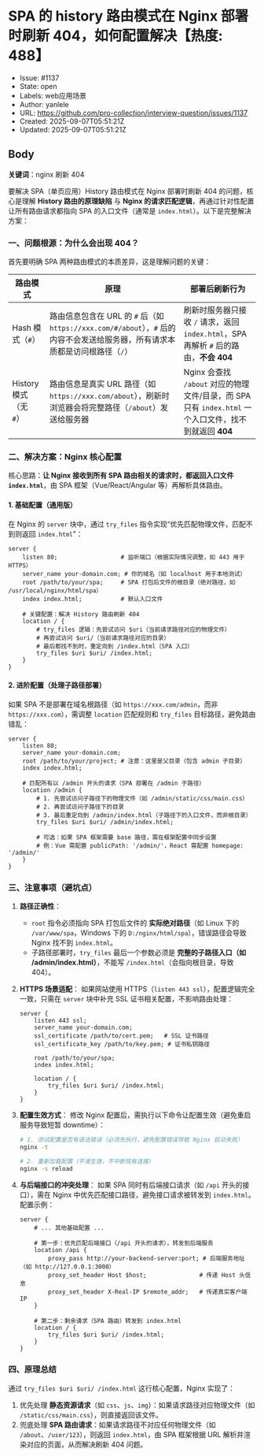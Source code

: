 # SPA 的 history 路由模式在 Nginx 部署时刷新 404，如何配置解决【热度: 488】

- Issue: #1137
- State: open
- Labels: web应用场景
- Author: yanlele
- URL: https://github.com/pro-collection/interview-question/issues/1137
- Created: 2025-09-07T05:51:21Z
- Updated: 2025-09-07T05:51:21Z

## Body

**关键词**：nginx 刷新 404

要解决 SPA（单页应用）History 路由模式在 Nginx 部署时刷新 404 的问题，核心是理解 **History 路由的原理缺陷** 与 **Nginx 的请求匹配逻辑**，再通过针对性配置让所有路由请求都指向 SPA 的入口文件（通常是 `index.html`）。以下是完整解决方案：

### 一、问题根源：为什么会出现 404？

首先要明确 SPA 两种路由模式的本质差异，这是理解问题的关键：

| 路由模式               | 原理                                                                                                                          | 部署后刷新行为                                                                                         |
| ---------------------- | ----------------------------------------------------------------------------------------------------------------------------- | ------------------------------------------------------------------------------------------------------ |
| Hash 模式（`#`）       | 路由信息包含在 URL 的 `#` 后（如 `https://xxx.com/#/about`），`#` 后的内容不会发送给服务器，所有请求本质都是访问根路径（`/`） | 刷新时服务器只接收 `/` 请求，返回 `index.html`，SPA 再解析 `#` 后的路由，**不会 404**                  |
| History 模式（无 `#`） | 路由信息是真实 URL 路径（如 `https://xxx.com/about`），刷新时浏览器会将完整路径（`/about`）发送给服务器                       | Nginx 会查找 `/about` 对应的物理文件/目录，而 SPA 只有 `index.html` 一个入口文件，找不到就返回 **404** |

### 二、解决方案：Nginx 核心配置

核心思路：**让 Nginx 接收到所有 SPA 路由相关的请求时，都返回入口文件 `index.html`**，由 SPA 框架（Vue/React/Angular 等）再解析具体路由。

#### 1. 基础配置（通用版）

在 Nginx 的 `server` 块中，通过 `try_files` 指令实现“优先匹配物理文件，匹配不到则返回 `index.html`”：

```nginx
server {
    listen 80;                  # 监听端口（根据实际情况调整，如 443 用于 HTTPS）
    server_name your-domain.com; # 你的域名（如 localhost 用于本地测试）
    root /path/to/your/spa;     # SPA 打包后文件的根目录（绝对路径，如 /usr/local/nginx/html/spa）
    index index.html;           # 默认入口文件

    # 关键配置：解决 History 路由刷新 404
    location / {
        # try_files 逻辑：先尝试访问 $uri（当前请求路径对应的物理文件）
        # 再尝试访问 $uri/（当前请求路径对应的目录）
        # 最后都找不到时，重定向到 /index.html（SPA 入口）
        try_files $uri $uri/ /index.html;
    }
}
```

#### 2. 进阶配置（处理子路径部署）

如果 SPA 不是部署在域名根路径（如 `https://xxx.com/admin`，而非 `https://xxx.com`），需调整 `location` 匹配规则和 `try_files` 目标路径，避免路由错乱：

```nginx
server {
    listen 80;
    server_name your-domain.com;
    root /path/to/your/project; # 注意：这里是父目录（包含 admin 子目录）
    index index.html;

    # 匹配所有以 /admin 开头的请求（SPA 部署在 /admin 子路径）
    location /admin {
        # 1. 先尝试访问子路径下的物理文件（如 /admin/static/css/main.css）
        # 2. 再尝试访问子路径下的目录
        # 3. 最后重定向到 /admin/index.html（子路径下的入口文件，而非根目录）
        try_files $uri $uri/ /admin/index.html;

        # 可选：如果 SPA 框架需要 base 路径，需在框架配置中同步设置
        # 例：Vue 需配置 publicPath: '/admin/'，React 需配置 homepage: '/admin/'
    }
}
```

### 三、注意事项（避坑点）

1. **路径正确性**：

   - `root` 指令必须指向 SPA 打包后文件的 **实际绝对路径**（如 Linux 下的 `/var/www/spa`，Windows 下的 `D:/nginx/html/spa`），错误路径会导致 Nginx 找不到 `index.html`。
   - 子路径部署时，`try_files` 最后一个参数必须是 **完整的子路径入口（如 /admin/index.html）**，不能写 `/index.html`（会指向根目录，导致 404）。

2. **HTTPS 场景适配**：
   如果网站使用 HTTPS（`listen 443 ssl`），配置逻辑完全一致，只需在 `server` 块中补充 SSL 证书相关配置，不影响路由处理：

   ```nginx
   server {
       listen 443 ssl;
       server_name your-domain.com;
       ssl_certificate /path/to/cert.pem;   # SSL 证书路径
       ssl_certificate_key /path/to/key.pem; # 证书私钥路径

       root /path/to/your/spa;
       index index.html;

       location / {
           try_files $uri $uri/ /index.html;
       }
   }
   ```

3. **配置生效方式**：
   修改 Nginx 配置后，需执行以下命令让配置生效（避免重启服务导致短暂 downtime）：

   ```bash
   # 1. 测试配置是否有语法错误（必须先执行，避免配置错误导致 Nginx 启动失败）
   nginx -t

   # 2. 重新加载配置（平滑生效，不中断现有连接）
   nginx -s reload
   ```

4. **与后端接口的冲突处理**：
   如果 SPA 同时有后端接口请求（如 `/api` 开头的接口），需在 Nginx 中优先匹配接口路径，避免接口请求被转发到 `index.html`。配置示例：

   ```nginx
   server {
       # ... 其他基础配置 ...

       # 第一步：优先匹配后端接口（/api 开头的请求），转发到后端服务
       location /api {
           proxy_pass http://your-backend-server:port; # 后端服务地址（如 http://127.0.0.1:3000）
           proxy_set_header Host $host;               # 传递 Host 头信息
           proxy_set_header X-Real-IP $remote_addr;   # 传递真实客户端 IP
       }

       # 第二步：剩余请求（SPA 路由）转发到 index.html
       location / {
           try_files $uri $uri/ /index.html;
       }
   }
   ```

### 四、原理总结

通过 `try_files $uri $uri/ /index.html` 这行核心配置，Nginx 实现了：

1. 优先处理 **静态资源请求**（如 `css`、`js`、`img`）：如果请求路径对应物理文件（如 `/static/css/main.css`），则直接返回该文件。
2. 兜底处理 **SPA 路由请求**：如果请求路径不对应任何物理文件（如 `/about`、`/user/123`），则返回 `index.html`，由 SPA 框架根据 URL 解析并渲染对应的页面，从而解决刷新 404 问题。

